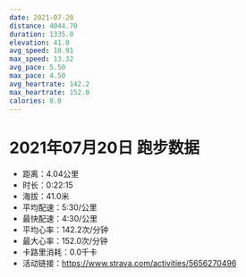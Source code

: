 ```yaml
---
date: 2021-07-20
distance: 4044.70
duration: 1335.0
elevation: 41.0
avg_speed: 10.91
max_speed: 13.32
avg_pace: 5.50
max_pace: 4.50
avg_heartrate: 142.2
max_heartrate: 152.0
calories: 0.0
---
```


# 2021年07月20日 跑步数据

- 距离：4.04公里
- 时长：0:22:15
- 海拔：41.0米
- 平均配速：5:30/公里
- 最快配速：4:30/公里
- 平均心率：142.2次/分钟
- 最大心率：152.0次/分钟
- 卡路里消耗：0.0千卡
- 活动链接：https://www.strava.com/activities/5656270496
